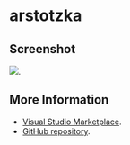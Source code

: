# arstotzka



## Screenshot
![](https://raw.githubusercontent.com/gerane/VSCodeThemes/master/gerane.Theme-arstotzka/screenshot.PNG).


## More Information
* [Visual Studio Marketplace](https://marketplace.visualstudio.com/items/gerane.Theme-arstotzka).
* [GitHub repository](https://github.com/gerane/VSCodeThemes).
